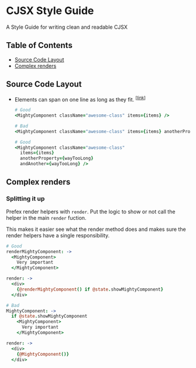 CJSX Style Guide
================

A Style Guide for writing clean and readable CJSX

## Table of Contents
* [Source Code Layout](#source-code-layout)
* [Complex renders](#complex-renders)

## Source Code Layout

* <a name="one-line"></a>
  Elements can span on one line as long as they fit. 
<sup>[[link](#one-line)]</sup>
  
  ```Coffee
  # Good
  <MightyComponent className="awesome-class" items={items} />
  
  # Bad
  <MightyComponent className="awesome-class" items={items} anotherProperty={wayTooLong} andAnother={wayTooLong} />
  
  # Good
  <MightyComponent className="awesome-class"
    items={items}
    anotherProperty={wayTooLong}
    andAnother={wayTooLong} />
  ```

## Complex renders
### Splitting it up
Prefex render helpers with `render`.
Put the logic to show or not call the helper in the main `render` fuction.

This makes it easier see what the render method does and makes sure the render helpers have a single responsibility.
```Coffee
# Good
renderMightyComponent: ->
  <MightyComponent>
    Very important
  </MightyComponent>

render: ->
  <div>
    {@renderMightyComponent() if @state.showMightyComponent}
  </div>

# Bad
MightyComponent: ->
  if @state.showMightyComponent
    <MightyComponent>
      Very important
    </MightyComponent>

render: ->
  <div>
    {@MightyComponent()}
  </div>
```
